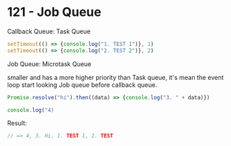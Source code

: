 # 121 - Job Queue

Callback Queue: Task Queue
```js
setTimeout(() => {console.log("1. TEST 1")}, 1)
setTimeout(() => {console.log("2. TEST 2")}, 2)
```

Job Queue: Microtask Queue 

smaller and has a more higher priority than Task queue,
it's mean the event loop start looking Job queue before callback queue.

```js
Promise.resolve("hi").then((data) => {console.log("3. " + data)})
```

```js
console.log("4)
```

Result:
```js
// => 4, 3. Hi, 1. TEST 1, 2. TEST 
```

